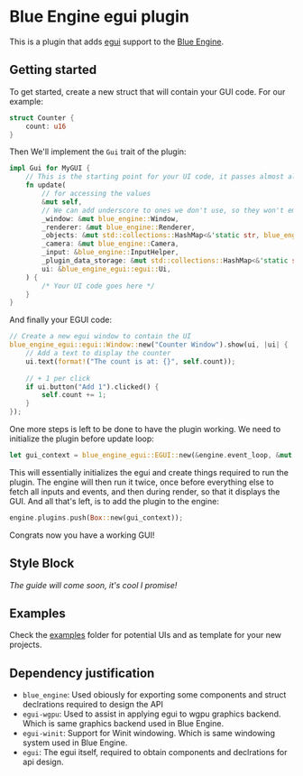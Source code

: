 # Blue Engine egui plugin

This is a plugin that adds [egui](egui.rs/) support to the [Blue Engine](https://github.com/AryanpurTech/BlueEngine).

## Getting started

To get started, create a new struct that will contain your GUI code. For our example:

```rust
struct Counter {
    count: u16
}
```

Then We'll implement the `Gui` trait of the plugin:

```rust
impl Gui for MyGUI {
    // This is the starting point for your UI code, it passes almost all variables of the engine as well
    fn update(
        // for accessing the values
        &mut self,
        // We can add underscore to ones we don't use, so they won't emit warnings
        _window: &mut blue_engine::Window,
        _renderer: &mut blue_engine::Renderer,
        _objects: &mut std::collections::HashMap<&'static str, blue_engine::Object>,
        _camera: &mut blue_engine::Camera,
        _input: &blue_engine::InputHelper,
        _plugin_data_storage: &mut std::collections::HashMap<&'static str, Box<dyn std::any::Any>>,
        ui: &blue_engine_egui::egui::Ui,
    ) {
        /* Your UI code goes here */
    }
}
```

And finally your EGUI code:

```rust
// Create a new egui window to contain the UI
blue_engine_egui::egui::Window::new("Counter Window").show(ui, |ui| {
    // Add a text to display the counter
    ui.text(format!("The count is at: {}", self.count));
    
    // + 1 per click
    if ui.button("Add 1").clicked() {
        self.count += 1;
    }
});
```

One more steps is left to be done to have the plugin working. We need to initialize the plugin before update loop:

```rust
let gui_context = blue_engine_egui::EGUI::new(&engine.event_loop, &mut engine.renderer, Box::new(MyGui {count: 0}));
```

This will essentially initializes the egui and create things required to run the plugin. The engine will then run it twice, once before everything else to fetch all inputs and events, and then during render, so that it displays the GUI. And all that's left, is to add the plugin to the engine:

```rust
engine.plugins.push(Box::new(gui_context));
```

Congrats now you have a working GUI!

## Style Block

*The guide will come soon, it's cool I promise!*

## Examples

Check the [examples](https://github.com/AryanpurTech/BlueEngineEGUI/tree/master/examples) folder for potential UIs and as template for your new projects.

## Dependency justification

* `blue_engine`: Used obiously for exporting some components and struct declrations required to design the API
* `egui-wgpu`: Used to assist in applying egui to wgpu graphics backend. Which is same graphics backend used in Blue Engine.
* `egui-winit`: Support for Winit windowing. Which is same windowing system used in Blue Engine.
* `egui`: The egui itself, required to obtain components and declrations for api design.
